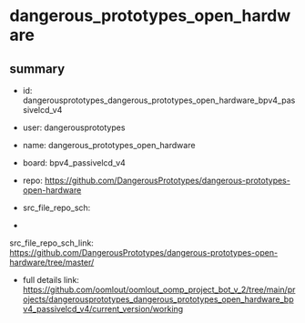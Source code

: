 # dangerous_prototypes_open_hardware
 
## summary 
* id: dangerousprototypes_dangerous_prototypes_open_hardware_bpv4_passivelcd_v4
* user: dangerousprototypes
* name: dangerous_prototypes_open_hardware
* board: bpv4_passivelcd_v4
* repo: https://github.com/DangerousPrototypes/dangerous-prototypes-open-hardware



* src_file_repo_sch: 
*
 src_file_repo_sch_link: https://github.com/DangerousPrototypes/dangerous-prototypes-open-hardware/tree/master/
* full details link: https://github.com/oomlout/oomlout_oomp_project_bot_v_2/tree/main/projects/dangerousprototypes_dangerous_prototypes_open_hardware_bpv4_passivelcd_v4/current_version/working  






